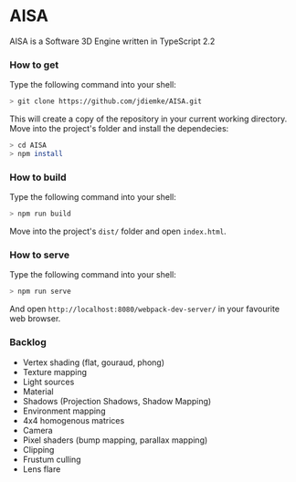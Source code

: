 # AISA
AISA is a Software 3D Engine written in TypeScript 2.2
### How to get
Type the following command into your shell:
```bash
> git clone https://github.com/jdiemke/AISA.git
```
This will create a copy of the repository in your current working directory. Move into the project's folder and install the dependecies:
```bash
> cd AISA
> npm install
```
### How to build
Type the following command into your shell:
```bash
> npm run build
```
Move into the project's `dist/` folder and open `index.html`.
### How to serve
Type the following command into your shell:
```bash
> npm run serve
```
And open `http://localhost:8080/webpack-dev-server/` in your favourite web browser.
### Backlog
- Vertex shading (flat, gouraud, phong)
- Texture mapping
- Light sources
- Material
- Shadows (Projection Shadows, Shadow Mapping)
- Environment mapping
- 4x4 homogenous matrices
- Camera
- Pixel shaders (bump mapping, parallax mapping)
- Clipping
- Frustum culling
- Lens flare
